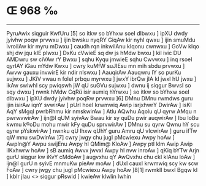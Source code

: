 # Œ 968 ‰
---
PyruAwix siqguir KwfUru ]5] so itkw so bYhxw soeI dIbwxu ] ipXU dwdy
jyivhw poqw prvwxu ] ijin bwsku nyqRY GiqAw kir nyhI qwxu ] ijin smuMdu
ivroilAw kir myru mDwxu ] caudh rqn inkwilAnu kIqonu cwnwxu ] GoVw
kIqo shj dw jqu kIE plwxu ] DxKu cVwieE sq dw js hMdw bwxu ] kil
ivic DU AMDwru sw ciVAw rY Bwxu ] sqhu Kyqu jmwieE sqhu Cwvwxu ] inq
rsoeI qyrIAY iGau mYdw Kwxu ] cwry kuMfW suJIEsu mn mih sbdu prvwxu ]
Awvw gauxu invwirE kir ndir nIswxu ] AauqirAw Aauqwru lY so purKu
sujwxu ] JKiV vwau n foleI prbqu myrwxu ] jwxY ibrQw jIA kI jwxI hU
jwxu ] ikAw swlwhI scy pwiqswh jW qU suGVu sujwxu ] dwnu ij siqgur
BwvsI so sqy dwxu ] nwnk hMdw CqRü isir aumiq hYrwxu ] so itkw so bYhxw
soeI dIbwxu ] ipXU dwdy jyivhw poqRw prvwxu ]6] DMnu DMnu rwmdws guru ijin
isirAw iqnY svwirAw ] pUrI hoeI krwmwiq Awip isrjxhwrY DwirAw ]
isKI AqY sMgqI pwrbRhmu kir nmskwirAw ] Atlu AQwhu Aqolu qU qyrw
AMqu n pwrwvwirAw ] ijn@I qUM syivAw Bwau kir sy quDu pwir auqwirAw ] lbu
loBu kwmu k®oDu mohu mwir kFy quDu sprvwirAw ] DMnu su qyrw Qwnu hY scu qyrw
pYskwirAw ] nwnku qU lhxw qUhY guru Amru qU vIcwirAw ] guru ifTw qW mnu
swDwirAw ]7] cwry jwgy chu jugI pMcwiexu Awpy hoAw ] AwpIn@Y Awpu
swijEnu Awpy hI QMim@ KloAw ] Awpy ptI klm Awip Awip ilKxhwrw hoAw
] sB aumiq Awvx jwvxI Awpy hI nvw inroAw ] qKiq bYTw Arjn gurU
siqgur kw iKvY cMdoAw ] augvxhu qY AwQvxhu chu ckI kIAnu loAw ] ijn@I
gurU n syivE mnmuKw pieAw moAw ] dUxI cauxI krwmwiq scy kw scw FoAw
] cwry jwgy chu jugI pMcwiexu Awpy hoAw ]8]1]
rwmklI bwxI Bgqw kI ] kbIr jIau
<> siqgur pRswid ] kwieAw klwlin lwhin
####
